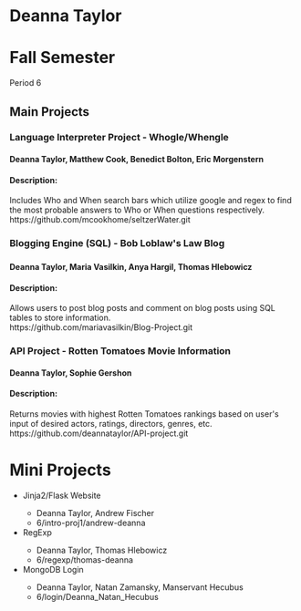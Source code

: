 <html>

Deanna Taylor
========

Fall Semester
========
Period 6

<h2> Main Projects </h2>

<h3> Language Interpreter Project - Whogle/Whengle </h3>
<h4> Deanna Taylor, Matthew Cook, Benedict Bolton, Eric Morgenstern <h4>
<h4> Description: </h4>
Includes Who and When search bars which utilize google and regex to find the most probable answers to Who or When questions respectively.
<br>
https://github.com/mcookhome/seltzerWater.git

<h3> Blogging Engine (SQL) - Bob Loblaw's Law Blog <h3>
<h4> Deanna Taylor, Maria Vasilkin, Anya Hargil, Thomas Hlebowicz <h4>
<h4> Description: </h4>
Allows users to post blog posts and comment on blog posts using SQL tables to store information.
<br>
https://github.com/mariavasilkin/Blog-Project.git

<h3> API Project - Rotten Tomatoes Movie Information </h3>
<h4> Deanna Taylor, Sophie Gershon </h4>
<h4> Description: </h4>
Returns movies with highest Rotten Tomatoes rankings based on user's input of desired actors, ratings, directors, genres, etc.
<br>
https://github.com/deannataylor/API-project.git

Mini Projects 
========
<ul>
<li> Jinja2/Flask Website </li>
	<ul>
	<li> Deanna Taylor, Andrew Fischer </li>
	<li> 6/intro-proj1/andrew-deanna </li>
	</ul>

<li> RegExp </li>
	<ul>
	<li> Deanna Taylor, Thomas Hlebowicz </li>
	<li> 6/regexp/thomas-deanna </li>
	</ul>

<li> MongoDB Login </li>
	<ul>
	<li>Deanna Taylor, Natan Zamansky, Manservant Hecubus </li>
	<li> 6/login/Deanna_Natan_Hecubus </li>
	</ul>
<ul>

</html>
